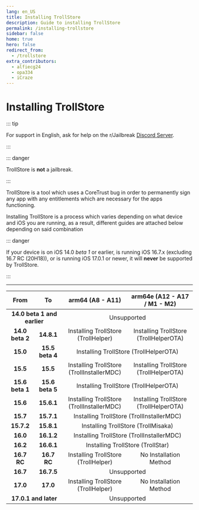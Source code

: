 ```yaml
---
lang: en_US
title: Installing TrollStore
description: Guide to installing TrollStore
permalink: /installing-trollstore
sidebar: false
home: true
hero: false
redirect_from:
  - /trollstore
extra_contributors:
  - alfiecg24
  - opa334
  - iCraze
---
```


# Installing TrollStore

::: tip

For support in English, ask for help on the r/Jailbreak [Discord Server](https://discord.gg/jb).

:::

::: danger

TrollStore is **not** a jailbreak.

:::

TrollStore is a tool which uses a CoreTrust bug in order to permanently sign any app with any entitlements which are necessary for the apps functioning.

Installing TrollStore is a process which varies depending on what device and iOS you are running, as a result, different guides are attached below depending on said combination

::: danger

If your device is on iOS 14.0 *beta 1* or earlier, is running iOS 16.7.x (excluding 16.7 RC (20H18)), or is running iOS 17.0.1 or newer, it will **never** be supported by TrollStore.

:::

---

<table>
  <colgroup>
    <col span="1" style="width: 15%;">
    <col span="1" style="width: 15%;">
    <col span="1" style="width: 35%;">
    <col span="1" style="width: 35%;">
  </colgroup>
  <thead>
    <tr>
      <th style="text-align: center; font-weight: bold;">From</th>
      <th style="text-align: center; font-weight: bold;">To</th>
      <th style="text-align: center; font-weight: bold;">arm64 (A8 - A11)</th>
      <th style="text-align: center; font-weight: bold;">arm64e (A12 - A17 / M1 - M2)</th>
    </tr>
  </thead>
  <tbody>
    <tr>
      <td style="text-align: center; font-weight: bold;" colspan="2">14.0 beta 1 and earlier</td>
      <td style="text-align: center;" colspan="2">Unsupported</td>
    </tr>
    <tr>
      <td style="text-align: center; font-weight: bold;">14.0 beta 2</td>
      <td style="text-align: center; font-weight: bold;">14.8.1</td>
      <td style="text-align: center;"><router-link to="/installing-trollhelper">Installing TrollStore (TrollHelper)</router-link></td>
      <td style="text-align: center;"><router-link to="/installing-trollhelperota">Installing TrollStore (TrollHelperOTA)</router-link></td>
    </tr>
    <tr>
      <td style="text-align: center; font-weight: bold;">15.0</td>
      <td style="text-align: center; font-weight: bold;">15.5 beta 4</td>
      <td style="text-align: center;" colspan="2"><router-link to="/installing-trollhelperota">Installing TrollStore (TrollHelperOTA)</router-link></td>
    </tr>
    <tr>
      <td style="text-align: center; font-weight: bold;">15.5</td>
      <td style="text-align: center; font-weight: bold;">15.5</td>
      <td style="text-align: center;"><router-link to="/installing-trollhelper-mdc">Installing TrollStore (TrollInstallerMDC)</router-link></td>
      <td style="text-align: center;"><router-link to="/installing-trollhelperota">Installing TrollStore (TrollHelperOTA)</router-link></td>
    </tr>
    <tr>
      <td style="text-align: center; font-weight: bold;">15.6 beta 1</td>
      <td style="text-align: center; font-weight: bold;">15.6 beta 5</td>
      <td style="text-align: center;" colspan="2"><router-link to="/installing-trollhelperota">Installing TrollStore (TrollHelperOTA)</router-link></td>
    </tr>
    <tr>
      <td style="text-align: center; font-weight: bold;">15.6</td>
      <td style="text-align: center; font-weight: bold;">15.6.1</td>
      <td style="text-align: center;"><router-link to="/installing-trollhelper-mdc">Installing TrollStore (TrollInstallerMDC)</router-link></td>
      <td style="text-align: center;"><router-link to="/installing-trollhelperota">Installing TrollStore (TrollHelperOTA)</router-link></td>
    </tr>
    <tr>
      <td style="text-align: center; font-weight: bold;">15.7</td>
      <td style="text-align: center; font-weight: bold;">15.7.1</td>
      <td style="text-align: center;" colspan="2"><router-link to="/installing-trollhelper-mdc">Installing TrollStore (TrollInstallerMDC)</router-link></td>
    </tr>
    <tr>
      <td style="text-align: center; font-weight: bold;">15.7.2</td>
      <td style="text-align: center; font-weight: bold;">15.8.1</td>
      <td style="text-align: center;" colspan="2"><router-link to="/installing-trollhelper-trollmisaka">Installing TrollStore (TrollMisaka)</router-link></td>
    </tr>
    <tr>
      <td style="text-align: center; font-weight: bold;">16.0</td>
      <td style="text-align: center; font-weight: bold;">16.1.2</td>
      <td style="text-align: center;" colspan="2"><router-link to="/installing-trollhelper-mdc">Installing TrollStore (TrollInstallerMDC)</router-link></td>
    </tr>
    <tr>
      <td style="text-align: center; font-weight: bold;">16.2</td>
      <td style="text-align: center; font-weight: bold;">16.6.1</td>
      <td style="text-align: center;" colspan="2"><router-link to="/installing-trollhelper-trollstar">Installing TrollStore (TrollStar)</router-link></td>
    </tr>
    <tr>
      <td style="text-align: center; font-weight: bold;">16.7 RC</td>
      <td style="text-align: center; font-weight: bold;">16.7 RC</td>
      <td style="text-align: center;"><router-link to="/installing-trollhelper">Installing TrollStore (TrollHelper)</router-link></td>
      <td style="text-align: center;">No Installation Method</td>
    </tr>
    <tr>
      <td style="text-align: center; font-weight: bold;">16.7</td>
      <td style="text-align: center; font-weight: bold;">16.7.5</td>
      <td style="text-align: center;" colspan="2">Unsupported</td>
    </tr>
    <tr>
      <td style="text-align: center; font-weight: bold;">17.0</td>
      <td style="text-align: center; font-weight: bold;">17.0</td>
      <td style="text-align: center;"><router-link to="/installing-trollhelper">Installing TrollStore (TrollHelper)</router-link></td>
      <td style="text-align: center;">No Installation Method</td>
    </tr>
    <tr>
      <td style="text-align: center; font-weight: bold;" colspan="2">17.0.1 and later</td>
      <td style="text-align: center;" colspan="2">Unsupported</td>
    </tr>
  </tbody>
</table>
